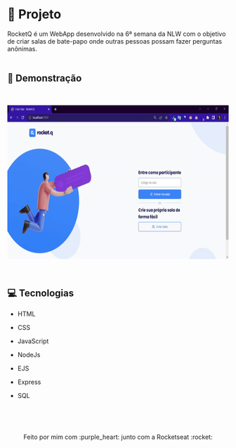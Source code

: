 
# :purple_heart: Projeto

  RocketQ é um WebApp desenvolvido na 6ª semana da NLW com o objetivo de criar salas de bate-papo onde outras pessoas possam fazer perguntas anônimas.
<br><br>
  
  
##  :rocket: Demonstração

<br>


<p align ="left">
    <img width = "600" height = "350" src= "public/images/gif.gif">
<p>

<br>

##  :computer:  Tecnologias 

- HTML

- CSS

- JavaScript

- NodeJs

- EJS

- Express

- SQL 

<br><br>

##

<p align ="center">Feito por mim com :purple_heart: junto com a Rocketseat :rocket: </p>
